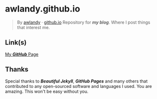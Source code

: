 # awlandy.github.io
> By [awlandy](https://github.com/awlandy/) &middot; [github.io](https://awlandy.github.io/)
Repository for ***my blog***. Where I post things that interest me.

## Link(s)  
[My ***GitHub*** Page](https://github.com/awlandy/)

## Thanks

Special thanks to ***Beautiful Jekyll***, ***GitHub Pages*** and many others that contributed to any open-sourced software and languages I used. You are amazing. This won't be easy without you.
